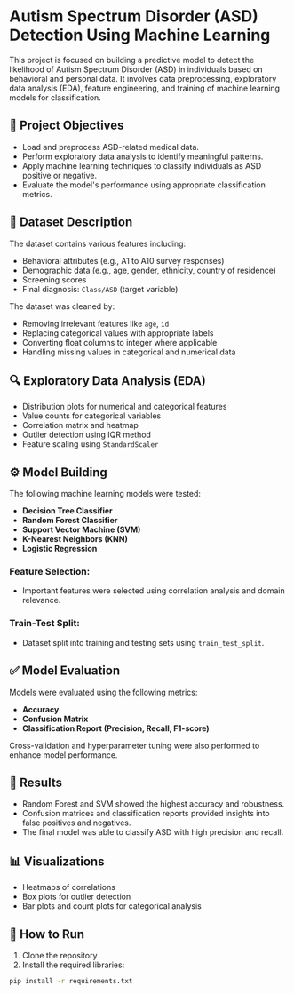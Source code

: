 # Autism Spectrum Disorder (ASD) Detection Using Machine Learning

This project is focused on building a predictive model to detect the likelihood of Autism Spectrum Disorder (ASD) in individuals based on behavioral and personal data. It involves data preprocessing, exploratory data analysis (EDA), feature engineering, and training of machine learning models for classification.

## 📌 Project Objectives

- Load and preprocess ASD-related medical data.
- Perform exploratory data analysis to identify meaningful patterns.
- Apply machine learning techniques to classify individuals as ASD positive or negative.
- Evaluate the model's performance using appropriate classification metrics.

## 🧾 Dataset Description

The dataset contains various features including:

- Behavioral attributes (e.g., A1 to A10 survey responses)
- Demographic data (e.g., age, gender, ethnicity, country of residence)
- Screening scores
- Final diagnosis: `Class/ASD` (target variable)

The dataset was cleaned by:
- Removing irrelevant features like `age`, `id`
- Replacing categorical values with appropriate labels
- Converting float columns to integer where applicable
- Handling missing values in categorical and numerical data

## 🔍 Exploratory Data Analysis (EDA)

- Distribution plots for numerical and categorical features
- Value counts for categorical variables
- Correlation matrix and heatmap
- Outlier detection using IQR method
- Feature scaling using `StandardScaler`

## ⚙️ Model Building

The following machine learning models were tested:

- **Decision Tree Classifier**
- **Random Forest Classifier**
- **Support Vector Machine (SVM)**
- **K-Nearest Neighbors (KNN)**
- **Logistic Regression**

### Feature Selection:
- Important features were selected using correlation analysis and domain relevance.

### Train-Test Split:
- Dataset split into training and testing sets using `train_test_split`.

## ✅ Model Evaluation

Models were evaluated using the following metrics:
- **Accuracy**
- **Confusion Matrix**
- **Classification Report (Precision, Recall, F1-score)**

Cross-validation and hyperparameter tuning were also performed to enhance model performance.

## 🔬 Results

- Random Forest and SVM showed the highest accuracy and robustness.
- Confusion matrices and classification reports provided insights into false positives and negatives.
- The final model was able to classify ASD with high precision and recall.

## 📊 Visualizations

- Heatmaps of correlations
- Box plots for outlier detection
- Bar plots and count plots for categorical analysis

## 🚀 How to Run

1. Clone the repository
2. Install the required libraries:

```bash
pip install -r requirements.txt
